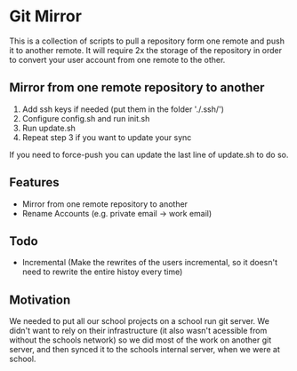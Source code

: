 # Git Mirror

This is a collection of scripts to pull a repository form one remote and push it to another remote. It will require 2x the storage of the repository in order to convert your user account from one remote to the other.

## Mirror from one remote repository to another

1. Add ssh keys if needed (put them in the folder './.ssh/')
2. Configure config.sh and run init.sh
3. Run update.sh
4. Repeat step 3 if you want to update your sync

If you need to force-push you can update the last line of update.sh to do so.

## Features

- Mirror from one remote repository to another
- Rename Accounts (e.g. private email -> work email)

## Todo
- Incremental (Make the rewrites of the users incremental, so it doesn't need to rewrite the entire histoy every time)

## Motivation

We needed to put all our school projects on a school run git server. We didn't want to rely on their infrastructure (it also wasn't acessible from without the schools network) so we did most of the work on another git server, and then synced it to the schools internal server, when we were at school.